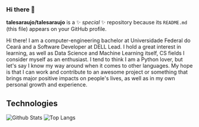 ### Hi there 👋


**talesaraujo/talesaraujo** is a ✨ _special_ ✨ repository because its `README.md` (this file) appears on your GitHub profile.

Hi there! I am a computer-engineering bachelor at Universidade Federal do Ceará and a Software Developer at DELL Lead. I hold a great interest in learning, as well as Data Science and Machine Learning itself, CS fields I consider myself as an enthusiast. I tend to think I am a Python lover, but let's say I know my way around when it comes to other languages. My hope is that I can work and contribute to an awesome project or something that brings major positive impacts on people's lives, as well as in my own personal growth and experience. 

<!--
Here are some ideas to get you started:

- 🔭 I’m currently working on ...
- 🌱 I’m currently learning ...
- 👯 I’m looking to collaborate on ...
- 🤔 I’m looking for help with ...
- 💬 Ask me about ...
- 📫 How to reach me: ...
- 😄 Pronouns: ...
- ⚡ Fun fact: ...
-->

## Technologies

![Github Stats](https://github-readme-stats.vercel.app/api?username=talesaraujo&count_private=true&show_icons=true&include_all_commits=true)
![Top Langs](https://github-readme-stats.vercel.app/api/top-langs/?username=talesaraujo&hide=TeX&layout=compact)

